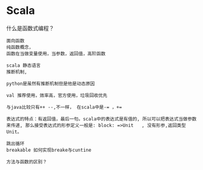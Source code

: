 # Scala

什么是函数式编程？

```
面向函数
纯函数概念，
函数在当做变量使用，当参数，返回值，高阶函数
```

```
scala 静态语言
推断机制,

python是虽然有推断机制但是他是动态原因

val 推荐使用，效率高，官方使用，垃圾回收优先

与java比较只有++ --,不一样， 在scala中是-= ，+=

表达式的特点：有返回值，最后一句。scala中的表达式是有值的, 所以可以把表达式当做参数来传递, 那么接受表达式的形参定义一般是: block: =>Unit   , 没有形参,返回类型Unit。
```

```
跳出循环
breakable 如何实现breake与cuntine
```

````
方法与函数的区别？
````

